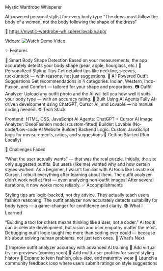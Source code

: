 Mystic Wardrobe Whisperer

AI-powered personal stylist for every body type
"The dress must follow the body of a woman, not the body following the shape of the dress"

🔗 https://mystic-wardrobe-whisperer.lovable.app/

Vidoes:
[![Watch Demo Video](https://img.youtube.com/vi/NVKn4JoJmTU/0.jpg)](https://youtu.be/NVKn4JoJmTU)


✨ Features

🔎 Smart Body Shape Detection
Based on your measurements, the app accurately detects your body shape (pear, apple, hourglass, etc.)
🧵 Personalized Styling Tips
Get detailed tips like neckline, sleeves, tuck/untuck — with reasons, not just suggestions.
👗 AI-Powered Outfit Suggestions
Get recommendations in 4 categories: Indian, Western, Indo-Fusion, and Comfort — tailored for your shape and proportions.
📷 Outfit Analyzer
Upload any outfit photo and the AI will tell you how well it suits your body type — with an accuracy rating.
🧠 Built Using AI Agents
Fully AI-driven development using ChatGPT, Cursor AI, and Lovable — no manual coding needed.
⚙️ Tech Stack

Frontend: HTML, CSS, JavaScript
AI Agents: ChatGPT + Cursor AI
Image Analyzer: DeepFashion model (custom-fitted)
Builder: Lovable (No-code/Low-code AI Website Builder)
Backend Logic: Custom JavaScript logic for measurements, ratios, and suggestions
🚀 Getting Started (Run Locally)


🧩 Challenges Faced

"What the user actually wants" — that was the real puzzle.
Initially, the site only suggested outfits. But users (like me) wanted why and how certain styles worked.
As a beginner, I wasn’t familiar with AI tools like Lovable or Cursor. I rebuilt everything after learning about them.
The outfit analyzer didn’t work well at first — even analyzing non-outfit images! After several iterations, it now works more reliably.
✅ Accomplishments

Styling tips are logic-backed, not dry advice. They actually teach users fashion reasoning.
The outfit analyzer now accurately detects suitability for body types — a game-changer for confidence and clarity.
📚 What I Learned

“Building a tool for others means thinking like a user, not a coder.”
AI tools can accelerate development, but vision and user empathy matter the most.
Debugging outfit logic taught me more than coding ever could — because it’s about solving human problems, not just tech ones.
🔮 What's Next

🔧 Improve outfit analyzer accuracy with advanced AI training
🤖 Add virtual try-on previews (coming soon)
👥 Add multi-user profiles for saved styling history
🎯 Expand to teen fashion, plus-size, and maternity wear
🧵 Launch a community feedback loop where users submit ratings on style suggestions
